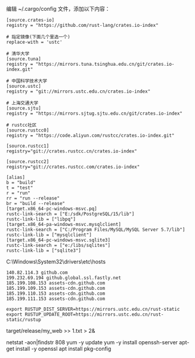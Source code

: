 编辑 ~/.cargo/config 文件，添加以下内容：

```text
[source.crates-io]
registry = "https://github.com/rust-lang/crates.io-index"

# 指定镜像(下面几个里选一个)
replace-with = 'ustc'

# 清华大学
[source.tuna]
registry = "https://mirrors.tuna.tsinghua.edu.cn/git/crates.io-index.git"

# 中国科学技术大学
[source.ustc]
registry = "git://mirrors.ustc.edu.cn/crates.io-index"

# 上海交通大学
[source.sjtu]
registry = "https://mirrors.sjtug.sjtu.edu.cn/git/crates.io-index"

# rustcc社区
[source.rustcc0]
registry = "https://code.aliyun.com/rustcc/crates.io-index.git"

[source.rustcc1]
registry="git://crates.rustcc.cn/crates.io-index"

[source.rustcc2]
registry="git://crates.rustcc.com/crates.io-index"

[alias]
b = "build"
t = "test"
r = "run"
rr = "run --release"
br = "build --release"
[target.x86_64-pc-windows-msvc.pq]
rustc-link-search = ["E:/sdk/PostgreSQL/15/lib"]
rustc-link-lib = ["libpq"]
[target.x86_64-pa-windows-msvc.mysqlclient]
rustc-link-search = ["C:/Program Files/MySQL/MySQL Server 5.7/lib"]
rustc-link-lib = ["mysqlclient"]
[target.x86_64-pc-windows-msvc.sqlite3]
rustc-link-search = ["e:/libs/sqlites"]
rustc-link-lib = ["sqlite3"]
```      

C:\Windows\System32\drivers\etc\hosts
```text
140.82.114.3 github.com
199.232.69.194 github.global.ssl.fastly.net
185.199.108.153 assets-cdn.github.com
185.199.109.153 assets-cdn.github.com
185.199.110.153 assets-cdn.github.com
185.199.111.153 assets-cdn.github.com
```

```shell
export RUSTUP_DIST_SERVER=https://mirrors.ustc.edu.cn/rust-static
export RUSTUP_UPDATE_ROOT=https://mirrors.ustc.edu.cn/rust-static/rustup
```

target/release/my_web >> 1.txt > 2&

netstat -aon|findstr 808
yum -y update
yum -y install openssh-server
apt-get install -y openssl
apt install pkg-config